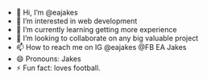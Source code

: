 - 👋 Hi, I’m @eajakes
- 👀 I’m interested in web development
- 🌱 I’m currently learning getting more experience
- 💞️ I’m looking to collaborate on any big valuable project
- 📫 How to reach me on IG @eajakes @FB EA Jakes
- 😄 Pronouns: Jakes
- ⚡ Fun fact: loves football.

<!---
eajakes/eajakes is a ✨ special ✨ repository because its `README.md` (this file) appears on your GitHub profile.
You can click the Preview link to take a look at your changes.
--->
